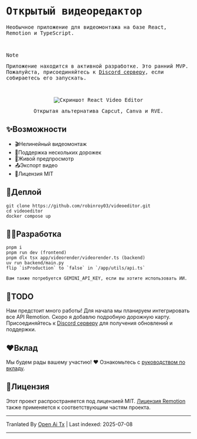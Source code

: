 <samp>
  
<h1>Открытый видеоредактор</h1>
<p>Необычное приложение для видеомонтажа на базе React, Remotion и TypeScript.</p>
<br />

> [!NOTE]  
> Приложение находится в активной разработке. Это ранний MVP. Пожалуйста, присоединяйтесь к [Discord серверу](https://discord.gg/GSknuxubZK), если собираетесь его запускать.

<br />

<p align="center">
  <img src="https://raw.githubusercontent.com/robinroy03/videoeditor/main/public/screenshot-app.png" alt="Скриншот React Video Editor">
</p>
<p align="center">Открытая альтернатива Capcut, Canva и RVE.</p>
</samp>

## ✨Возможности

- 🎬Нелинейный видеомонтаж
- 🔀Поддержка нескольких дорожек
- 👀Живой предпросмотр
- 📤Экспорт видео
- 📜Лицензия MIT

## 🐋Деплой

```
git clone https://github.com/robinroy03/videoeditor.git
cd videoeditor
docker compose up
```

## 🧑‍💻Разработка

```
pnpm i
pnpm run dev (frontend)
pnpm dlx tsx app/videorender/videorender.ts (backend)
uv run backend/main.py
flip `isProduction` to `false` in `/app/utils/api.ts`

Вам также потребуется GEMINI_API_KEY, если вы хотите использовать ИИ.
```

## 📃TODO

Нам предстоит много работы! Для начала мы планируем интегрировать все API Remotion. Скоро я добавлю подробную дорожную карту. Присоединяйтесь к [Discord серверу](https://discord.com/invite/GSknuxubZK) для получения обновлений и поддержки.

## ❤️Вклад

Мы будем рады вашему участию! ❤️ Ознакомьтесь с [руководством по вкладу](https://raw.githubusercontent.com/robinroy03/videoeditor/main/CONTRIBUTING.md).

## 📜Лицензия

Этот проект распространяется под лицензией MIT. [Лицензия Remotion](https://github.com/remotion-dev/remotion/blob/main/LICENSE.md) также применяется к соответствующим частям проекта.


---

Tranlated By [Open Ai Tx](https://github.com/OpenAiTx/OpenAiTx) | Last indexed: 2025-07-08

---